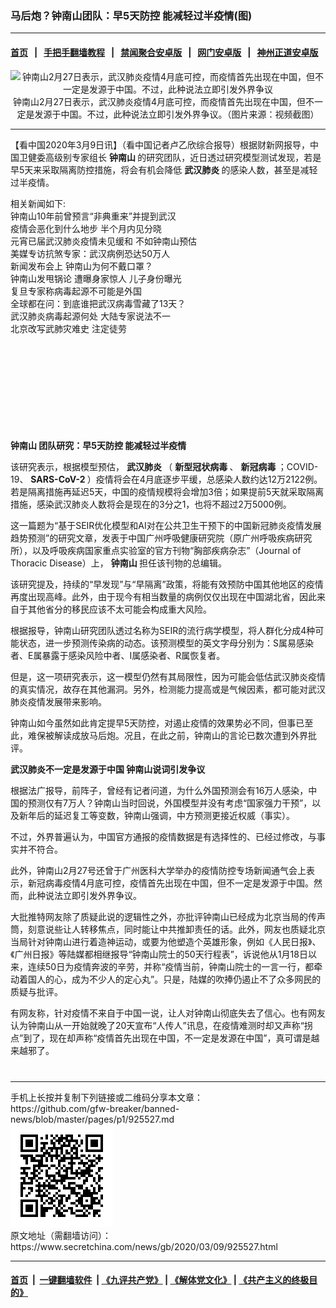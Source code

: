 ### 马后炮？钟南山团队：早5天防控 能减轻过半疫情(图)
------------------------

#### [首页](https://github.com/gfw-breaker/banned-news/blob/master/README.md) &nbsp;&nbsp;|&nbsp;&nbsp; [手把手翻墙教程](https://github.com/gfw-breaker/guides/wiki) &nbsp;&nbsp;|&nbsp;&nbsp; [禁闻聚合安卓版](https://github.com/gfw-breaker/bn-android) &nbsp;&nbsp;|&nbsp;&nbsp; [网门安卓版](https://github.com/oGate2/oGate) &nbsp;&nbsp;|&nbsp;&nbsp; [神州正道安卓版](https://github.com/SzzdOgate/update) 



<div class="article_right" style="fone-color:#000">
 <p style="text-align:center">
  <img alt="钟南山2月27日表示，武汉肺炎疫情4月底可控，而疫情首先出现在中国，但不一定是发源于中国。不过，此种说法立即引发外界争议" src="//img3.secretchina.com/pic/2020/3-8/p2643281a905022520-ss.jpg"/>
  <br>
   钟南山2月27日表示，武汉肺炎疫情4月底可控，而疫情首先出现在中国，但不一定是发源于中国。不过，此种说法立即引发外界争议。（图片来源：视频截图）
   <span id="hideid" name="hideid" style="color:red;display:none;">
    <span href="https://www.secretchina.com">
    </span>
   </span>
  </br>
 </p>
 <div id="txt-mid1-t21-2017">
  

---


  </div>
 </div>
 <p>
  【看中国2020年3月9日讯】（看中国记者卢乙欣综合报导）根据财新网报导，中国卫健委高级别专家组长
  <strong>
   钟南山
  </strong>
  的研究团队，近日透过研究模型测试发现，若是早5天来采取隔离防控措施，将会有机会降低
  <strong>
   <span href="https://www.secretchina.com/news/gb/tag/武汉肺炎" target="_blank">
    武汉肺炎
   </span>
  </strong>
  的感染人数，甚至是减轻过半疫情。
  <span id="hideid" name="hideid" style="color:red;display:none;">
   <span href="https://www.secretchina.com">
   </span>
  </span>
 </p>
 <p>
  相关新闻如下:
  <br>
   <span href="https://www.secretchina.com/news/b5/2020/01/24/920681.html" target="_blank">
    钟南山10年前曾预言“非典重来”并提到武汉
   </span>
   <br>
    <span href="https://www.secretchina.com/news/b5/2020/02/02/921646.html" target="_blank">
     疫情会恶化到什么地步 半个月内见分晓
    </span>
    <br>
     <span href="https://www.secretchina.com/news/b5/2020/02/09/922432.html" target="_blank">
      元宵已届武汉肺炎疫情未见缓和 不如钟南山预估
     </span>
     <br>
      <span href="https://www.secretchina.com/news/b5/2020/02/16/923253.html" target="_blank">
       美媒专访抗煞专家：武汉病例恐达50万人
      </span>
      <br>
       <span href="https://www.secretchina.com/news/b5/2020/02/20/923749.html" target="_blank">
        新闻发布会上 钟南山为何不戴口罩？
       </span>
       <br>
        <span href="https://www.secretchina.com/news/b5/2020/02/29/924638.html" target="_blank">
         钟南山发甩锅论 遭曝身家惊人 儿子身份曝光
        </span>
        <br>
         <span href="https://www.secretchina.com/news/b5/2020/02/29/924691.html" target="_blank">
          复旦专家称病毒起源不可能是外国
         </span>
         <br>
          <span href="https://www.secretchina.com/news/b5/2020/03/01/924769.html" target="_blank">
           全球都在问：到底谁把武汉病毒雪藏了13天？
          </span>
          <br>
           <span href="https://www.secretchina.com/news/b5/2020/03/05/925168.html" target="_blank">
            武汉肺炎病毒起源何处 大陆专家说法不一
           </span>
           <br>
            <span href="https://www.secretchina.com/news/b5/2020/03/08/925476.html" target="_blank">
             北京改写武肺灾难史 注定徒劳
            </span>
           </br>
          </br>
         </br>
        </br>
       </br>
      </br>
     </br>
    </br>
   </br>
  </br>
 </p>
 <p>
  <strong>
   <span href="https://www.secretchina.com/news/gb/tag/钟南山" target="_blank">
    钟南山
   </span>
   团队研究：早5天防控 能减轻过半疫情
  </strong>
 </p>
 <p>
  该研究表示，根据模型预估，
  <strong>
   武汉肺炎
  </strong>
  （
  <strong>
   新型冠状病毒
  </strong>
  、
  <strong>
   <span href="https://www.secretchina.com/news/gb/tag/新冠病毒" target="_blank">
    新冠病毒
   </span>
  </strong>
  ；COVID-19、
  <strong>
   SARS-CoV-2
  </strong>
  ）疫情将会在4月底逐步平缓，总感染人数约达12万2122例。若是隔离措施再延迟5天，中国的疫情规模将会增加3倍；如果提前5天就采取隔离措施，感染武汉肺炎人数将会是现在的3分之1，也将不超过2万5000例。
 </p>
 <p>
  这一篇题为“基于SEIR优化模型和AI对在公共卫生干预下的中国新冠肺炎疫情发展趋势预测”的研究文章，发表于中国广州呼吸健康研究院（原广州呼吸疾病研究所），以及呼吸疾病国家重点实验室的官方刊物“胸部疾病杂志”（Journal of Thoracic Disease）上，
  <strong>
   <span href="https://zh.wikipedia.org/zh-tw/%E9%92%9F%E5%8D%97%E5%B1%B1" target="_blank">
    钟南山
   </span>
  </strong>
  担任该刊物的总编辑。
 </p>
 <p>
  该研究提及，持续的“早发现”与“早隔离”政策，将能有效预防中国其他地区的疫情再度出现高峰。此外，由于现今有相当数量的病例仅仅出现在中国湖北省，因此来自于其他省分的移民应该不太可能会构成重大风险。
 </p>
 <p>
  根据报导，钟南山研究团队透过名称为SEIR的流行病学模型，将人群化分成4种可能状态，进一步预测传染病的动态。该预测模型的英文字母分别为：S属易感染者、E属暴露于感染风险中者、I属感染者、R属恢复者。
 </p>
 <p>
  但是，这一项研究表示，这一模型仍然有其局限性，因为可能会低估武汉肺炎疫情的真实情况，故存在其他漏洞。另外，检测能力提高或是气候因素，都可能对武汉肺炎疫情发展带来影响。
 </p>
 <p>
  钟南山如今虽然如此肯定提早5天防控，对遏止疫情的效果势必不同，但事已至此，难保被解读成放马后炮。况且，在此之前，钟南山的言论已数次遭到外界批评。
 </p>
 <p>
  <strong>
   武汉肺炎不一定是发源于中国 钟南山说词引发争议
  </strong>
 </p>
 <p>
  根据法广报导，前阵子，曾经有记者问道，为什么外国预测会有16万人感染，中国的预测仅有7万人？钟南山当时回说，外国模型并没有考虑“国家强力干预”，以及新年后的延迟复工等变数，钟南山强调，中方预测更接近权威（事实）。
 </p>
 <p>
  不过，外界普遍认为，中国官方通报的疫情数据是有选择性的、已经过修改，与事实并不符合。
 </p>
 <p>
  此外，钟南山2月27号还曾于广州医科大学举办的疫情防控专场新闻通气会上表示，新冠病毒疫情4月底可控，疫情首先出现在中国，但不一定是发源于中国。然而，此种说法立即引发外界争议。
 </p>
 <p>
  大批推特网友除了质疑此说的逻辑性之外，亦批评钟南山已经成为北京当局的传声筒，刻意说些让人转移焦点，同时能让中共推卸责任的话。此外，网友也质疑北京当局针对钟南山进行着造神运动，或要为他塑造个英雄形象，例如《人民日报》、《广州日报》等陆媒都相继报导“钟南山院士的50天行程表”，诉说他从1月18日以来，连续50日为疫情奔波的辛劳，并称“疫情当前，钟南山院士的一言一行，都牵动着国人的心，成为不少人的定心丸”。只是，陆媒的吹捧仍遏止不了众多网民的质疑与批评。
 </p>
 <p>
  有网友称，针对疫情不来自于中国一说，让人对钟南山彻底失去了信心。也有网友认为钟南山从一开始就晚了20天宣布“人传人”讯息，在疫情难测时却又声称“拐点”到了，现在却声称“疫情首先出现在中国，不一定是发源在中国”，真可谓是越来越邪了。
  <center>
   <div>
    <div id="txt-mid2-t22-2017" style="display: block;  max-height: 351px;  overflow: hidden;">
     <div id="SC-21xxx">
     </div>
     <ins class="adsbygoogle" data-ad-client="ca-pub-1276641434651360" data-ad-format="auto" data-ad-slot="4301710469" data-full-width-responsive="true" style="display:block">
     </ins>
    </div>
   </div>
  </center>
  <div style="padding-top:12px;">
  </div>
 </p>
</div>

<hr/>
手机上长按并复制下列链接或二维码分享本文章：<br/>
https://github.com/gfw-breaker/banned-news/blob/master/pages/p1/925527.md <br/>
<a href='https://github.com/gfw-breaker/banned-news/blob/master/pages/p1/925527.md'><img src='https://github.com/gfw-breaker/banned-news/blob/master/pages/p1/925527.md.png'/></a> <br/>
原文地址（需翻墙访问）：https://www.secretchina.com/news/gb/2020/03/09/925527.html


------------------------
#### [首页](https://github.com/gfw-breaker/banned-news/blob/master/README.md) &nbsp;|&nbsp; [一键翻墙软件](https://github.com/gfw-breaker/nogfw/blob/master/README.md) &nbsp;| [《九评共产党》](https://github.com/gfw-breaker/9ping.md/blob/master/README.md#九评之一评共产党是什么) | [《解体党文化》](https://github.com/gfw-breaker/jtdwh.md/blob/master/README.md) | [《共产主义的终极目的》](https://github.com/gfw-breaker/gczydzjmd.md/blob/master/README.md)


<img src='http://gfw-breaker.win/banned-news/pages/p1/925527.md' width='0px' height='0px'/>